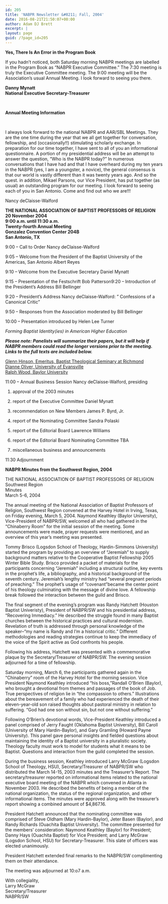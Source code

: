 ```yaml
---
id: 205
title: 'NABPR Newsletter &#8211; Fall, 2004'
date: 2016-08-21T21:50:07+00:00
author: Adam DJ Brett
excerpt: |
layout: page
guid: /?page_id=205
---
```

**Yes, There Is An Error in the Program Book**

If you hadn&#8217;t noticed, both Saturday morning NABPR meetings are labelled in the Program Book as &#8220;NABPR Executive Committee.&#8221; The 7:30 meeting is truly the Executive Committee meeting. The 9:00 meeting will be the Association&#8217;s usual Annual Meeting. I look forward to seeing you there.

**Danny Mynatt  
National Executive Secretary-Treasurer**

&nbsp;

**Annual Meeting Information**

&nbsp;

I always look forward to the national NABPR and AAR/SBL Meetings. They are the one time during the year that we all get together for conversation, fellowship, and (occasionally!!) stimulating scholarly exchange. In preparation for our time together, I have sent to all of you an informational questionnaire. A portion of my presidential address will be an attempt to answer the question, &#8220;Who is the NABPR today?&#8221; In numerous conversations that I have had and that I have overheard during my ten years in the NABPR (yes, I am a youngster, a novice), the general consensus is that our world is vastly different than it was twenty years ago. And so the quest. in addition, Mikael Parsons, our Vice President, has put together (as usual) an outstanding program for our meeting. I look forward to seeing each of you in San Antonio. Come and find out who we are!!!

Nancy deClaisse-Walford

**THE NATIONAL ASSOCIATION OF BAPTIST PROFESSORS OF RELIGION  
20 November 2004  
9:00 a.m. until 11:30 a.m.  
Twenty-fourth Annual Meeting  
Gonzalez Convention Center 204B  
San Antonio, TX**

9:00 &#8211; Call to Order Nancy deClaisse-Walford

9:05 &#8211; Welcome from the President of the Baptist University of the Americas, San Antonio Albert Reyes

9:10 &#8211; Welcome from the Executive Secretary Daniel Mynatt

9:15 &#8211; Presentation of the Festschrift Bob Patterson9:20 &#8211; Introduction of the President&#8217;s Address Bill Bellinger

9:20 &#8211; President&#8217;s Address Nancy deClaisse-Walford: &#8221; Confessions of a Canonical Critic”

9:50 &#8211; Responses from the Association moderated by Bill Bellinger

10:00 &#8211; Presentation introduced by Helen Lee Turner

_Forming Baptist Identity(ies) in American Higher Education_

**_Please note: Panelists will summarize their papers, but it will help if NABPR members could read the longer versions prior to the meeting. Links to the full texts are included below._**

<a href="http://www.mercer.edu/nabpr/news/Hinson_baptist_identity.pdf" rel="nofollow">Glenn Hinson, Emeritus, Baptist Theological Seminary at Richmond</a>  
<a href="http://www.mercer.edu/nabpr/news/nabpr%20oliver%20--%20dissent%20and%20fidelity%20in%20higher%20education.pdf" rel="nofollow">Dianne Oliver, University of Evansville</a>  
<a href="http://www.mercer.edu/nabpr/news/wood_alternate_vision.pdf" rel="nofollow">Ralph Wood, Baylor University</a>

11:00 &#8211; Annual Business Session Nancy deClaisse-Walford, presiding

  1. approval of the 2003 minutes</p> 
  2. report of the Executive Committee Daniel Mynatt

  3. recommendation on New Members James P. Byrd, Jr.

  4. report of the Nominating Committee Sandra Polaski

  5. report of the Editorial Board Lawrence Williams

  6. report of the Editorial Board Nominating Committee TBA

  7. miscellaneous business and announcements

11:30 Adjournment

**NABPR Minutes from the Southwest Region, 2004**

THE NATIONAL ASSOCIATION OF BAPTIST PROFESSORS OF RELIGION  
Southwest Region  
Minutes  
March 5-6, 2004

The annual meeting of the National Association of Baptist Professors of Religion, Southwest Region convened at the Harvey Hotel in Irving, Texas, on Friday evening, March 5, 2004. Naymond Keathley (Baylor University), Vice-President of NABPR/SW, welcomed all who had gathered in the &#8220;Chinaberry Room&#8221; for the initial session of the meeting. Some announcements were made, prayer requests were mentioned, and an overview of this year’s meeting was presented.

Tommy Brisco (Logsdon School of Theology, Hardin-Simmons University) started the program by providing an overview of “Jeremiah” to supply background matters relative to the Cooperative Baptist Fellowship 2005 Winter Bible Study. Brisco provided a packet of materials for the participants concerning “Jeremiah” including a structural outline, key events in the prophet’s life, a bibliography, and a historical background of the seventh century. Jeremiah’s lengthy ministry had “several pregnant periods of preaching.” The prophet’s usage of “covenant”became the center point of his theology culminating with the message of divine love. A fellowship break followed the interaction between the guild and Brisco.

The final segment of the evening’s program was Randy Hatchett (Houston Baptist Univeristy), President of NABPR/SW and his presidential address, “Recovering Immediacy.” He described the struggle found in many Baptist churches between the historical practices and cultural modernism. Revelation of truth is addressed through personal knowledge of the speaker–“my name is Randy and I’m a historical critic.” Different methodologies and reading strategies continue to keep the immediacy of the voice of the Spirit active as God confronts his people.

Following his address, Hatchett was presented with a commemorative plaque by the Secretary/Treasurer of NABPR/SW. The evening session adjourned for a time of fellowship.

Saturday morning, March 6, the participants gathered again in the &#8220;Chinaberry&#8221; room of the Harvey Hotel for the morning session. Vice President Naymond Keathley introduced “his boss,”Randall O’Brien (Baylor), who brought a devotional from themes and passages of the book of Job. True perspectives of religion lie in “the compassion to others.” Illustrations about the bereavement of a family who had experienced the death of their eleven-year-old son raised thoughts about pastoral ministry in relation to suffering. “God had one son without sin, but not one without suffering.”

Following O’Brien’s devotional words, Vice-President Keathley introduced a panel comprised of Jerry Faught (Oklahoma Baptist University), Bill Caroll (University of Mary Hardin-Baylor), and Gary Gramling (Howard Payne University). This panel gave personal insights and fielded questions about maintaining the identity of a Baptist university in a pluralistic society. Theology faculty must work to model for students what it means to be Baptist. Questions and interaction from the guild completed the session.

During the business session, Keathley introduced Larry McGraw (Logsdon School of Theology, HSU), Secretary/Treasurer of NABPR/SW who distributed the March 14-15, 2003 minutes and the Treasurer&#8217;s Report. The secretary/treasurer reported on informational items related to the national executive board meeting of the NABPR which convened in Atlanta in November 2003. He described the benefits of being a member of the national organization, the status of the regional organization, and other informational items. The minutes were approved along with the treasurer&#8217;s report showing a combined amount of $4,867.16.

President Hatchett announced that the nominating committee was comprised of Steve Oldham (Mary Hardin-Baylor), Jeter Basen (Baylor), and Randy Richards (Ouachita Baptist University). The committee presented for the members&#8217; consideration: Naymond Keathley (Baylor) for President; Danny Hays (Ouachita Baptist) for Vice President; and Larry McGraw (Logsdon School, HSU) for Secretary-Treasurer. This slate of officers was elected unanimously.

President Hatchett extended final remarks to the NABPR/SW complimenting them on their attendance.

The meeting was adjourned at 10:o7 a.m.

With collegiality,  
Larry McGraw  
Secretary/Treasurer  
NABPR/SW